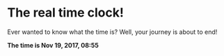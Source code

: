 # The real time clock!

Ever wanted to know what the time is? Well, your journey is about to end!

**The time is Nov 19, 2017, 08:55**